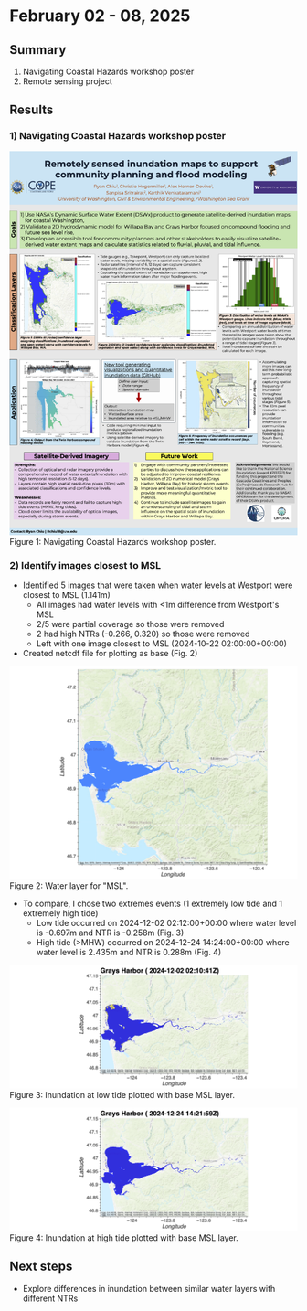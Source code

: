 # February 02 - 08, 2025

## Summary
1) Navigating Coastal Hazards workshop poster<br>
2) Remote sensing project<br>

## Results
### 1) Navigating Coastal Hazards workshop poster<br>

![Poster](../Figures/020625meeting/RemotelySensedInundationMapsToSupportCommunityPlanningAndFloodModeling_2025.png)<br>
Figure 1: Navigating Coastal Hazards workshop poster.

### 2) Identify images closest to MSL
- Identified 5 images that were taken when water levels at Westport were closest to MSL (1.141m)
	- All images had water levels with <1m difference from Westport's MSL
	- 2/5 were partial coverage so those were removed
	- 2 had high NTRs (-0.266, 0.320) so those were removed
	- Left with one image closest to MSL (2024-10-22 02:00:00+00:00)
- Created netcdf file for plotting as base (Fig. 2)

![MSLbase](../Figures/020625meeting/graysharbor_msl_notr.png)<br>
Figure 2: Water layer for "MSL".

- To compare, I chose two extremes events (1 extremely low tide and 1 extremely high tide)
	- Low tide occurred on 2024-12-02 02:12:00+00:00 where water level is -0.697m and NTR is -0.258m (Fig. 3)
	- High tide (>MHW) occurred on 2024-12-24 14:24:00+00:00 where water level is 2.435m and NTR is 0.288m (Fig. 4)

![LowTidewBase](../Figures/020625meeting/graysharbor_lowtide_withMSLbase.png)<br>
Figure 3: Inundation at low tide plotted with base MSL layer.

![HighTidewBase](../Figures/020625meeting/graysharbor_hightide_withMSLbase.png)<br>
Figure 4: Inundation at high tide plotted with base MSL layer.

## Next steps
- Explore differences in inundation between similar water layers with different NTRs
